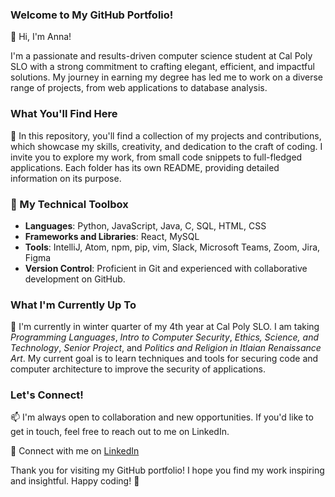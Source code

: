 ### Welcome to My GitHub Portfolio!

👋 Hi, I'm Anna!

I'm a passionate and results-driven computer science student at Cal Poly SLO with a strong commitment to crafting elegant, efficient, and impactful solutions. My journey in earning my degree has led me to work on a diverse range of projects, from web applications to database analysis.

### What You'll Find Here

🚀 In this repository, you'll find a collection of my projects and contributions, which showcase my skills, creativity, and dedication to the craft of coding. I invite you to explore my work, from small code snippets to full-fledged applications. Each folder has its own README, providing detailed information on its purpose.

### 🔧 My Technical Toolbox

- **Languages**: Python, JavaScript, Java, C, SQL, HTML, CSS
- **Frameworks and Libraries**: React, MySQL
- **Tools**: IntelliJ, Atom, npm, pip, vim, Slack, Microsoft Teams, Zoom, Jira, Figma
- **Version Control**: Proficient in Git and experienced with collaborative development on GitHub.

### What I'm Currently Up To

🌱 I'm currently in winter quarter of my 4th year at Cal Poly SLO. I am taking *Programming Languages*, *Intro to Computer Security*, *Ethics, Science, and Technology*, *Senior Project*, and *Politics and Religion in Itlaian Renaissance Art*.  My current goal is to learn techniques and tools for securing code and computer architecture to improve the security of applications.

### Let's Connect!

📫 I'm always open to collaboration and new opportunities. If you'd like to get in touch, feel free to reach out to me on LinkedIn.

🔗 Connect with me on [LinkedIn](https://www.linkedin.com/in/annasmakarewicz/)

Thank you for visiting my GitHub portfolio! I hope you find my work inspiring and insightful. Happy coding! 🚀
